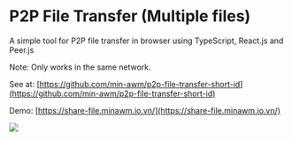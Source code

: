 # P2P File Transfer (Multiple files)

A simple tool for P2P file transfer in browser using TypeScript, React.js and Peer.js

Note: Only works in the same network.

See at: [https://github.com/min-awm/p2p-file-transfer-short-id](https://github.com/min-awm/p2p-file-transfer-short-id)

Demo: [https://share-file.minawm.io.vn/](https://share-file.minawm.io.vn/)

[![](http://img.youtube.com/vi/v5o2C-Tkb08/0.jpg)](http://www.youtube.com/watch?v=v5o2C-Tkb08)